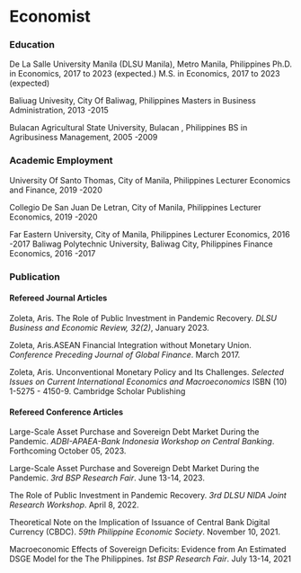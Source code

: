 # Economist 

### Education 
De La Salle University Manila (DLSU Manila), Metro Manila, Philippines
Ph.D. in Economics, 2017 to 2023 (expected.)
M.S. in Economics, 2017 to 2023 (expected)

Baliuag Univesity, City Of Baliwag, Philippines
Masters in Business Administration, 2013 -2015

Bulacan Agricultural State University, Bulacan , Philippines
BS in Agribusiness Management, 2005 -2009


### Academic Employment

University Of Santo Thomas, City of Manila, Philippines
Lecturer Economics and Finance, 2019 -2020

Collegio De San Juan De Letran, City of Manila, Philippines
Lecturer Economics, 2019 -2020

Far Eastern University, City of Manila, Philippines
Lecturer Economics, 2016 -2017
Baliwag Polytechnic University, Baliwag City, Philippines
Finance Economics, 2016 -2017

### Publication
#### Refereed Journal Articles
Zoleta, Aris. The Role of Public Investment in Pandemic Recovery.
_DLSU Business and Economic Review, 32(2)_, January 2023.

Zoleta, Aris.ASEAN Financial Integration without Monetary Union.
_Conference Preceding Journal of Global Finance_. March 2017.

Zoleta, Aris. Unconventional Monetary Policy and Its Challenges.
_Selected Issues on Current International Economics and Macroeconomics_ ISBN (10) 1-5275 - 4150-9.
Cambridge Scholar Publishing

#### Refereed Conference Articles

Large-Scale Asset Purchase and Sovereign Debt Market During the Pandemic.
_ADBI-APAEA-Bank Indonesia Workshop on Central Banking_. Forthcoming October 05, 2023.

Large-Scale Asset Purchase and Sovereign Debt Market During the Pandemic.
_3rd BSP Research Fair_. June 13-14, 2023.

The Role of Public Investment in Pandemic Recovery.
_3rd DLSU NIDA Joint Research Workshop_. April 8, 2022.

Theoretical Note on the Implication of Issuance of Central Bank Digital Currency (CBDC).
_59th Philippine Economic Society_. November 10, 2021.

Macroeconomic Effects of Sovereign Deficits: Evidence from An Estimated DSGE Model for the
The Philippines. _1st BSP Research Fair_. July 13-14, 2021
